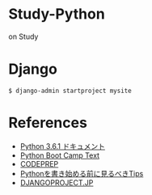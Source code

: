 # Study-Python
on Study

# Django
```
$ django-admin startproject mysite
```

# References
- [Python 3.6.1 ドキュメント](https://docs.python.jp/3/)
- [Python Boot Camp Text](http://pycamp.pycon.jp/)
- [CODEPREP](https://codeprep.jp/books/61)
- [Pythonを書き始める前に見るべきTips](http://qiita.com/icoxfog417/items/e8f97a6acad07903b5b0)
- [DJANGOPROJECT.JP](http://djangoproject.jp/)
